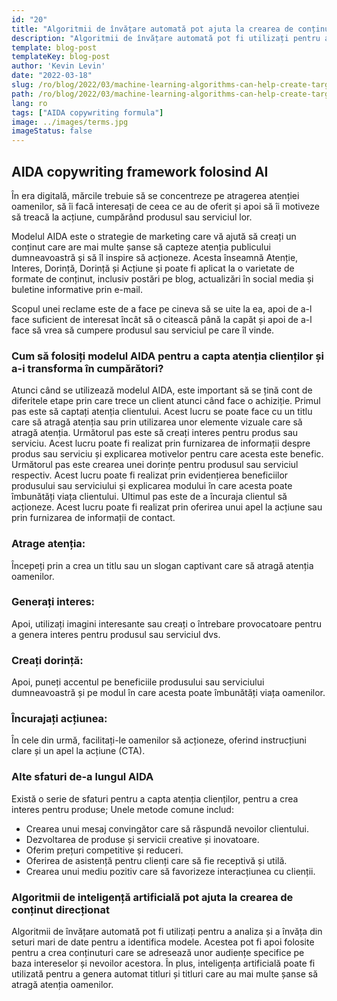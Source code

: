```yaml
---
id: "20"
title: "Algoritmii de învățare automată pot ajuta la crearea de conținut direcționat"
description: "Algoritmii de învățare automată pot fi utilizați pentru a analiza și a învăța din seturi mari de date pentru a identifica modele. Acestea pot fi apoi folosite pentru a crea conținuturi care se adresează unor audiențe specifice pe baza intereselor acestora. Prin utilizarea învățării automate, întreprinderile pot crea conținut mai relevant pentru clienții lor și care va contribui la creșterea vânzărilor."
template: blog-post
templateKey: blog-post
author: 'Kevin Levin'
date: "2022-03-18"
slug: /ro/blog/2022/03/machine-learning-algorithms-can-help-create-targeted-content
path: /ro/blog/2022/03/machine-learning-algorithms-can-help-create-targeted-content
lang: ro
tags: ["AIDA copywriting formula"]
image: ../images/terms.jpg
imageStatus: false
---
```

## AIDA copywriting framework folosind AI

În era digitală, mărcile trebuie să se concentreze pe atragerea atenției oamenilor, să îi facă interesați de ceea ce au de oferit și apoi să îi motiveze să treacă la acțiune, cumpărând produsul sau serviciul lor.

Modelul AIDA este o strategie de marketing care vă ajută să creați un conținut care are mai multe șanse să capteze atenția publicului dumneavoastră și să îl inspire să acționeze. Acesta înseamnă Atenție, Interes, Dorință, Dorință și Acțiune și poate fi aplicat la o varietate de formate de conținut, inclusiv postări pe blog, actualizări în social media și buletine informative prin e-mail.

Scopul unei reclame este de a face pe cineva să se uite la ea, apoi de a-l face suficient de interesat încât să o citească până la capăt și apoi de a-l face să vrea să cumpere produsul sau serviciul pe care îl vinde.

### Cum să folosiți modelul AIDA pentru a capta atenția clienților și a-i transforma în cumpărători?

Atunci când se utilizează modelul AIDA, este important să se țină cont de diferitele etape prin care trece un client atunci când face o achiziție. Primul pas este să captați atenția clientului. Acest lucru se poate face cu un titlu care să atragă atenția sau prin utilizarea unor elemente vizuale care să atragă atenția. Următorul pas este să creați interes pentru produs sau serviciu. Acest lucru poate fi realizat prin furnizarea de informații despre produs sau serviciu și explicarea motivelor pentru care acesta este benefic. Următorul pas este crearea unei dorințe pentru produsul sau serviciul respectiv. Acest lucru poate fi realizat prin evidențierea beneficiilor produsului sau serviciului și explicarea modului în care acesta poate îmbunătăți viața clientului. Ultimul pas este de a încuraja clientul să acționeze. Acest lucru poate fi realizat prin oferirea unui apel la acțiune sau prin furnizarea de informații de contact.

### Atrage atenția:

Începeți prin a crea un titlu sau un slogan captivant care să atragă atenția oamenilor.


### Generați interes:

Apoi, utilizați imagini interesante sau creați o întrebare provocatoare pentru a genera interes pentru produsul sau serviciul dvs.

### Creați dorință:

Apoi, puneți accentul pe beneficiile produsului sau serviciului dumneavoastră și pe modul în care acesta poate îmbunătăți viața oamenilor.

### Încurajați acțiunea:


În cele din urmă, facilitați-le oamenilor să acționeze, oferind instrucțiuni clare și un apel la acțiune (CTA).


### Alte sfaturi de-a lungul AIDA

Există o serie de sfaturi pentru a capta atenția clienților, pentru a crea interes pentru produse; Unele metode comune includ:

- Crearea unui mesaj convingător care să răspundă nevoilor clientului.
- Dezvoltarea de produse și servicii creative și inovatoare.
- Oferim prețuri competitive și reduceri.
- Oferirea de asistență pentru clienți care să fie receptivă și utilă.
- Crearea unui mediu pozitiv care să favorizeze interacțiunea cu clienții.

### Algoritmii de inteligență artificială pot ajuta la crearea de conținut direcționat
Algoritmii de învățare automată pot fi utilizați pentru a analiza și a învăța din seturi mari de date pentru a identifica modele. Acestea pot fi apoi folosite pentru a crea conținuturi care se adresează unor audiențe specifice pe baza intereselor și nevoilor acestora. În plus, inteligența artificială poate fi utilizată pentru a genera automat titluri și titluri care au mai multe șanse să atragă atenția oamenilor.
